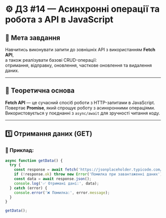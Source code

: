 # ⚙️ ДЗ #14 — Асинхронні операції та робота з API в JavaScript

## 🧩 Мета завдання
Навчитись виконувати запити до зовнішніх API з використанням **Fetch API**,  
а також реалізувати базові CRUD-операції:  
отримання, відправку, оновлення, часткове оновлення та видалення даних.

---

## 📘 Теоретична основа
**Fetch API** — це сучасний спосіб роботи з HTTP-запитами в JavaScript.  
Повертає **Promise**, який спрощує роботу з асинхронними операціями.  
Використовується у поєднанні з `async/await` для зручності читання коду.

---

## 1️⃣ Отримання даних (GET)

### 📝 Приклад:
```javascript
async function getData() {
  try {
    const response = await fetch('https://jsonplaceholder.typicode.com/posts');
    if (!response.ok) throw new Error('Помилка при завантаженні даних');
    const data = await response.json();
    console.log('✅ Отримані дані:', data);
  } catch (error) {
    console.error('❌ Помилка:', error.message);
  }
}

getData();
